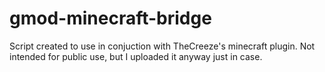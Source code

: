 # gmod-minecraft-bridge

Script created to use in conjuction with TheCreeze's minecraft plugin.
Not intended for public use, but I uploaded it anyway just in case.
